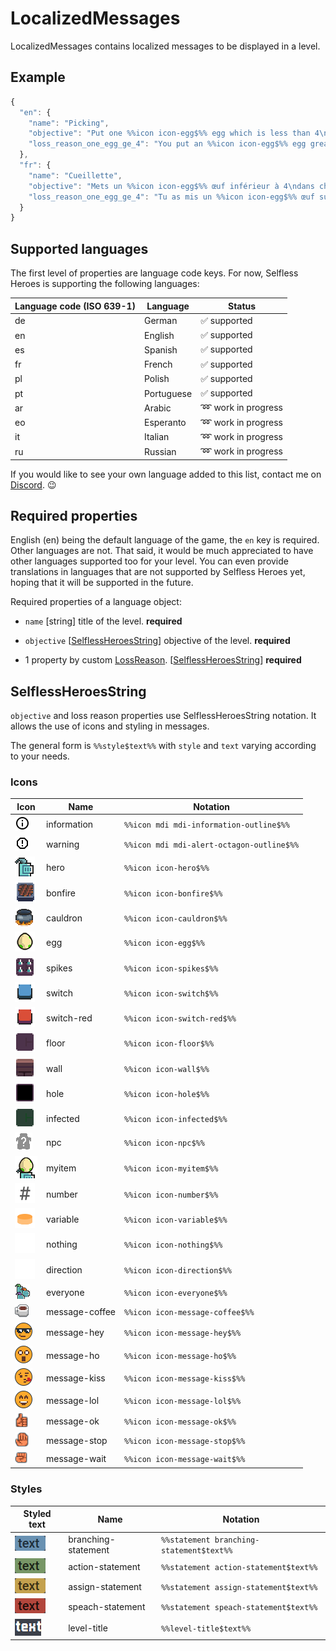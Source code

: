 # LocalizedMessages

LocalizedMessages contains localized messages to be displayed in a level.

## Example

```javascript
{
  "en": {
    "name": "Picking",
    "objective": "Put one %%icon icon-egg$%% egg which is less than 4\ninto each %%icon icon-cauldron$%% cauldron\n\n%%icon mdi mdi-information-outline$%% If you want to test the value of an %%icon icon-egg$%% egg which is on the floor, you can use a %%icon icon-direction$%% direction. Your heroes are smart enough to understand that you're talking about the %%icon icon-egg$%% egg.",
    "loss_reason_one_egg_ge_4": "You put an %%icon icon-egg$%% egg greater or equal to 4\nin a %%icon icon-cauldron$%% cauldron"
  },
  "fr": {
    "name": "Cueillette",
    "objective": "Mets un %%icon icon-egg$%% œuf inférieur à 4\ndans chaque %%icon icon-cauldron$%% chaudron\n\n%%icon mdi mdi-information-outline$%% Si tu veux tester la valeur d'un %%icon icon-egg$%% œuf qui est sur le sol, tu peux utiliser une %%icon icon-direction$%% direction. Tes héros sont assez intelligents pour comprendre que tu parles de l'%%icon icon-egg$%% œuf.",
    "loss_reason_one_egg_ge_4": "Tu as mis un %%icon icon-egg$%% œuf supérieur ou égal à 4\ndans un %%icon icon-cauldron$%% chaudron"
  }
}
```

## Supported languages

The first level of properties are language code keys. For now, Selfless Heroes
is supporting the following languages:

| Language code (ISO 639-1) | Language   | Status                       |
| ------------------------- | ---------- | ---------------------------- |
| de                        | German     | :white_check_mark: supported |
| en                        | English    | :white_check_mark: supported |
| es                        | Spanish    | :white_check_mark: supported |
| fr                        | French     | :white_check_mark: supported |
| pl                        | Polish     | :white_check_mark: supported |
| pt                        | Portuguese | :white_check_mark: supported |
| ar                        | Arabic     | :loop: work in progress      |
| eo                        | Esperanto  | :loop: work in progress      |
| it                        | Italian    | :loop: work in progress      |
| ru                        | Russian    | :loop: work in progress      |

If you would like to see your own language added to this list, contact me on
[Discord](https://discord.gg/UtKrrBM). :wink:

## Required properties

English (en) being the default language of the game, the `en` key is required.
Other languages are not. That said, it would be much appreciated to have other
languages supported too for your level. You can even provide translations in
languages that are not supported by Selfless Heroes yet, hoping that it will be
supported in the future.

Required properties of a language object:

-   `name` [string] title of the level. **required**

-   `objective` \[[SelflessHeroesString](#selflessheroesstring)] objective of
    the level. **required**

-   1 property by custom [LossReason](LossReason.md).
    \[[SelflessHeroesString](#selflessheroesstring)] **required**

## SelflessHeroesString

`objective` and loss reason properties use SelflessHeroesString notation. It
allows the use of icons and styling in messages.

The general form is `%%style$text%%` with `style` and `text` varying according
to your needs.

### Icons

| Icon                                                      | Name           | Notation                                  |
| --------------------------------------------------------- | -------------- | ----------------------------------------- |
| ![information](images/icons/information-outline-icon.png) | information    | `%%icon mdi mdi-information-outline$%%`   |
| ![warning](images/icons/alert-octagon-outline-icon.png)   | warning        | `%%icon mdi mdi-alert-octagon-outline$%%` |
| ![hero](images/icons/hero-icon.png)                       | hero           | `%%icon icon-hero$%%`                     |
| ![bonfire](images/icons/bonfire-icon.png)                 | bonfire        | `%%icon icon-bonfire$%%`                  |
| ![cauldron](images/icons/cauldron-icon.png)               | cauldron       | `%%icon icon-cauldron$%%`                 |
| ![egg](images/icons/egg-icon.png)                         | egg            | `%%icon icon-egg$%%`                      |
| ![spikes](images/icons/spikes-icon.png)                   | spikes         | `%%icon icon-spikes$%%`                   |
| ![switch](images/icons/switch-icon.png)                   | switch         | `%%icon icon-switch$%%`                   |
| ![switch-red](images/icons/switch-red-icon.png)           | switch-red     | `%%icon icon-switch-red$%%`               |
| ![floor](images/icons/floor-icon.png)                     | floor          | `%%icon icon-floor$%%`                    |
| ![wall](images/icons/wall-icon.png)                       | wall           | `%%icon icon-wall$%%`                     |
| ![hole](images/icons/hole-icon.png)                       | hole           | `%%icon icon-hole$%%`                     |
| ![infected](images/icons/infected-icon.png)               | infected       | `%%icon icon-infected$%%`                 |
| ![npc](images/icons/npc-icon.png)                         | npc            | `%%icon icon-npc$%%`                      |
| ![myitem](images/icons/myitem-icon.png)                   | myitem         | `%%icon icon-myitem$%%`                   |
| ![number](images/icons/number-icon.png)                   | number         | `%%icon icon-number$%%`                   |
| ![variable](images/icons/variable-icon.png)               | variable       | `%%icon icon-variable$%%`                 |
| ![nothing](images/icons/nothing-icon.png)                 | nothing        | `%%icon icon-nothing$%%`                  |
| ![direction](images/icons/direction-icon.png)             | direction      | `%%icon icon-direction$%%`                |
| ![everyone](images/icons/everyone-icon.png)               | everyone       | `%%icon icon-everyone$%%`                 |
| ![message-coffee](images/icons/message-coffee-icon.png)   | message-coffee | `%%icon icon-message-coffee$%%`           |
| ![message-hey](images/icons/message-hey-icon.png)         | message-hey    | `%%icon icon-message-hey$%%`              |
| ![message-ho](images/icons/message-ho-icon.png)           | message-ho     | `%%icon icon-message-ho$%%`               |
| ![message-kiss](images/icons/message-kiss-icon.png)       | message-kiss   | `%%icon icon-message-kiss$%%`             |
| ![message-lol](images/icons/message-lol-icon.png)         | message-lol    | `%%icon icon-message-lol$%%`              |
| ![message-ok](images/icons/message-ok-icon.png)           | message-ok     | `%%icon icon-message-ok$%%`               |
| ![message-stop](images/icons/message-stop-icon.png)       | message-stop   | `%%icon icon-message-stop$%%`             |
| ![message-wait](images/icons/message-wait-icon.png)       | message-wait   | `%%icon icon-message-wait$%%`             |

### Styles

| Styled text                                                                        | Name                | Notation                                 |
| ---------------------------------------------------------------------------------- | ------------------- | ---------------------------------------- |
| ![text-style-branching-statement](images/icons/text-style-branching-statement.png) | branching-statement | `%%statement branching-statement$text%%` |
| ![text-style-action-statement](images/icons/text-style-action-statement.png)       | action-statement    | `%%statement action-statement$text%%`    |
| ![text-style-assign-statement](images/icons/text-style-assign-statement.png)       | assign-statement    | `%%statement assign-statement$text%%`    |
| ![text-style-speach-statement](images/icons/text-style-speach-statement.png)       | speach-statement    | `%%statement speach-statement$text%%`    |
| ![text-style-level-title](images/icons/text-style-level-title.png)                 | level-title         | `%%level-title$text%%`                   |
